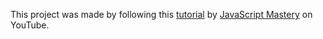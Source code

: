 This project was made by following this [tutorial](https://www.youtube.com/watch?v=F627pKNUCVQ) by [JavaScript Mastery](https://www.youtube.com/@javascriptmastery) on YouTube.